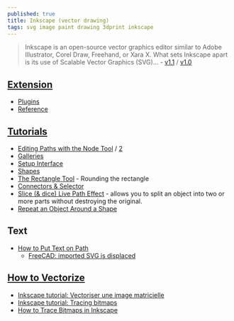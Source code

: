 ```yaml
---
published: true
title: Inkscape (vector drawing)
tags: svg image paint drawing 3dprint inkscape
---
```

> Inkscape is an open-source vector graphics editor similar to Adobe Illustrator, Corel Draw, Freehand, or Xara X. What sets Inkscape apart is its use of Scalable Vector Graphics (SVG)... - [v1.1](https://inkscape.org/news/2021/05/24/welcome-inkscape-11/) / [v1.0](https://inkscape.org/news/2020/05/04/introducing-inkscape-10/)

## [Extension](https://wiki.inkscape.org/wiki/index.php?title=Updating_your_Extension_for_1.0)
- [Plugins](https://inkscape.org/gallery/=extension/?page=1&)
- [Reference](https://wiki.inkscape.org/wiki/Extension_reference)

## [Tutorials](https://inkscape.org/learn/tutorials/)
- [Editing Paths with the Node Tool](https://inkscape-manuals.readthedocs.io/en/latest/editing-paths.html) / [2](https://fedoramagazine.org/inkscape-creating-and-editing-paths/)
- [Galleries](https://wiki.inkscape.org/wiki/Galleries)
- [Setup Interface](https://www.youtube.com/watch?v=nGgKOB2php0)
- [Shapes](https://inkscape.org/doc/tutorials/shapes/tutorial-shapes.html)
- [The Rectangle Tool](https://www.tutorviacomputer.com/inkscape/inkscape-rectangle-tool/) - Rounding the rectangle
- [Connectors & Selector](https://inkscape.org/news/2021/05/24/welcome-inkscape-11/)
- [Slice (& dice) Live Path Effect](https://inkscape.org/news/2021/05/24/welcome-inkscape-11/) -  allows you to split an object into two or more parts without destroying the original.
- [Repeat an Object Around a Shape](https://www.youtube.com/watch?v=3jve45Z60iU)

## Text
- [How to Put Text on Path](https://www.youtube.com/watch?v=VwOYO9cAows)
	- [FreeCAD: imported SVG is displaced](https://stackoverflow.com/questions/59882289/freecad-imported-svg-is-displaced)

## [How to Vectorize](https://goinkscape.com/how-to-vectorize-in-inkscape/)
- [Inkscape tutorial: Vectoriser une image matricielle](https://inkscape.org/fr/doc/tutorials/tracing/tutorial-tracing.fr.html)
- [Inkscape tutorial: Tracing bitmaps](https://inkscape.org/doc/tutorials/tracing/tutorial-tracing.html)
- [How to Trace Bitmaps in Inkscape](https://www.norwegiancreations.com/2015/08/how-to-trace-bitmaps-in-inkscape/)
